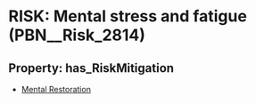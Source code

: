 # RISK: __Mental stress and fatigue__ (PBN__Risk_2814)

## Property: has_RiskMitigation

* [Mental Restoration](PBN__Mitigation_930)

